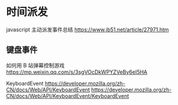 # 时间派发

javascript 主动派发事件总结
https://www.jb51.net/article/27971.htm

## 键盘事件

如何用 B 站弹幕控制游戏
https://mp.weixin.qq.com/s/3sgVOcDkWPYZVeBy6eI5HA

KeyboardEvent
https://developer.mozilla.org/zh-CN/docs/Web/API/KeyboardEvent
https://developer.mozilla.org/zh-CN/docs/Web/API/KeyboardEvent/KeyboardEvent
